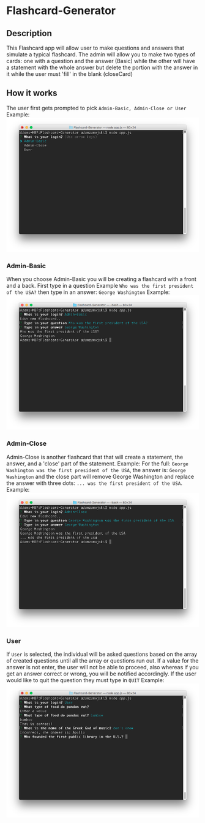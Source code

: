 # Flashcard-Generator

## Description
This Flashcard app will allow user to make questions and answers
that simulate a typical flashcard. The admin will allow you to
make two types of cards: one with a question and the answer (Basic)
while the other will have a statement with the whole answer but
delete the portion with the answer in it while the user must 'fill'
in the blank (closeCard)

## How it works

The user first gets prompted to pick `Admin-Basic, Admin-Close
or User` Example: ![screenshot1](screenshot1.png)


### Admin-Basic

When you choose Admin-Basic you will be creating a flashcard with a 
front and a back. First type in a question Example `Who was the first
president of the USA?` then type in an answer: `George Washington` Example:
![screenshot2](screenshot2.png)

### Admin-Close
Admin-Close is another flashcard that that will create a statement, 
the answer, and a 'close' part of the statement. Example: For the full: 
`George Washington was the first president of the USA`, the answer is:
`George Washington` and the close part will remove George Washington
and replace the answer with three dots: `... was the first president
of the USA`. Example: ![screenshot3](screenshot3.png)

### User
If `User` is selected, the individual will be asked questions based on
the array of created questions until all the array or questions run out.
If a value for the answer is not enter, the user will not be able to proceed,
also whereas if you get an answer correct or wrong, you will be notified
accordingly. If the user would like to quit the question they must type in
`QUIT` Example: ![screenshot4](screenshot4.png)
